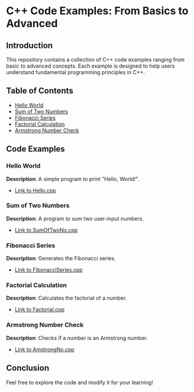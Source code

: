 # C++ Code Examples: From Basics to Advanced

## Introduction
This repository contains a collection of C++ code examples ranging from basic to advanced concepts. Each example is designed to help users understand fundamental programming principles in C++.

## Table of Contents
- [Hello World](#hello-world)
- [Sum of Two Numbers](#sum-of-two-numbers)
- [Fibonacci Series](#fibonacci-series)
- [Factorial Calculation](#factorial-calculation)
- [Armstrong Number Check](#armstrong-number-check)

## Code Examples

### Hello World
**Description**: A simple program to print "Hello, World!".
- [Link to Hello.cpp](Hello.cpp)

### Sum of Two Numbers
**Description**: A program to sum two user-input numbers.
- [Link to SumOfTwoNo.cpp](SumOfTwoNo.cpp)

### Fibonacci Series
**Description**: Generates the Fibonacci series.
- [Link to FibonacciSeries.cpp](FibonacciSeries.cpp)

### Factorial Calculation
**Description**: Calculates the factorial of a number.
- [Link to Factorial.cpp](Factorial.cpp)

### Armstrong Number Check
**Description**: Checks if a number is an Armstrong number.
- [Link to AmstrongNo.cpp](AmstrongNo.cpp)


## Conclusion
Feel free to explore the code and modify it for your learning!
